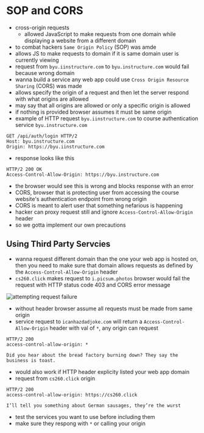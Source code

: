 # SOP and CORS
- cross-origin requests
    - allowed JavaScript to make requests from one domain while displaying a website from a different domain
- to combat hackers `Same Origin Policy` (SOP) was amde
- allows JS to make requests to domain if it is same domain user is currently viewing
- request from `byu.iinstructure.com` to `byu.instructure.com` would fail because wrong domain
- wanna build a service any web app could use `Cross Origin Resource Sharing` (CORS) was made
- allows specify the origin of a request and then let the server respond with what origins are allowed
- may say that all origins are allowed or only a specific origin is allowed
- if nothing is provided browser assumes it must be same origin
- example of HTTP request `byu.iinstructure.com` to course authentication service `byu.instructure.com`
```
GET /api/auth/login HTTP/2
Host: byu.instructure.com
Origin: https://byu.iinstructure.com
```
- response looks like this
```
HTTP/2 200 OK
Access-Control-Allow-Origin: https://byu.instructure.com
```
- the browser would see this is wrong and blocks response with an error
- CORS, browser that is protecting user from accessing the course website's authentication endpoint from wrong origin
- CORS is meant to alert user that something nefarious is happening
- hacker can proxy request still and ignore `Access-Control-Allow-Origin` header
- so we gotta implement our own precautions

## Using Third Party Servcies
- wanna request different domain than the one your web app is hosted on, then you need to make sure that domain allows requests as defined by the `Access-Control-Allow-Origin` header
- `cs260.click` makes request to `i.picsum.photos` browser would fail the request with HTTP status code 403 and CORS error message

![attempting request failure](https://github.com/webprogramming260/.github/raw/main/profile/webServices/cors/webServicesCors.jpg)
- without header browser assume all requests must be made from same origin
- service request to `icanhazdadjoke.com` will return a `Access-Control-Allow-Origin` header with val of `*`, any origin can request
```
HTTP/2 200
access-control-allow-origin: *

Did you hear about the bread factory burning down? They say the business is toast.
```
- would also work if HTTP header explicity listed your web app domain
- request from `cs260.click` origin
```
HTTP/2 200
access-control-allow-origin: https://cs260.click

I’ll tell you something about German sausages, they’re the wurst
```
- test the services you want to use before including them
- make sure they respong with `*` or calling your origin